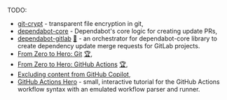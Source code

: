 TODO:

- [git-crypt](https://github.com/AGWA/git-crypt) - transparent file encryption in git,
- [dependabot-core](https://github.com/dependabot/dependabot-core) - Dependabot's core logic for creating update PRs,
- [dependabot-gitlab](https://dependabot-gitlab.gitlab.io/dependabot/) [:file_folder:](https://gitlab.com/dependabot-gitlab/dependabot) - an orchestrator for dependabot-core library to create dependency update merge requests for GitLab projects.
- [From Zero to Hero: Git](https://dometrain.com/courses/take/from-zero-to-hero-git) [:trophy:](https://courses.dometrain.com/certificates/oevgf6kh0a),
- [From Zero to Hero: GitHub Actions](https://dometrain.com/courses/take/from-zero-to-hero-github-actions) [:trophy:](https://courses.dometrain.com/certificates/zjxcypkvbl),
- [Excluding content from GitHub Copilot](https://docs.github.com/en/copilot/managing-copilot/configuring-and-auditing-content-exclusion/excluding-content-from-github-copilot),
- [GitHub Actions Hero](https://github-actions-hero.vercel.app/) - small, interactive tutorial for the GitHub Actions workflow syntax with an emulated workflow parser and runner.

